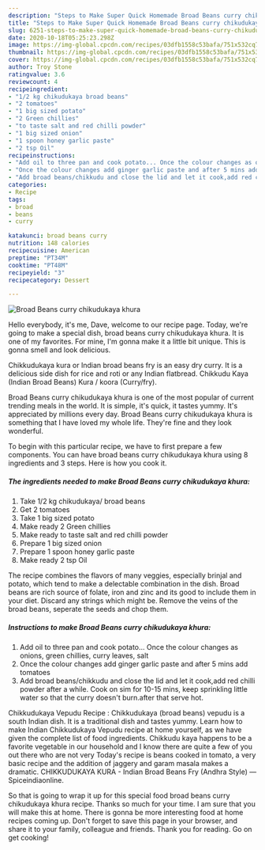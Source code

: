 ```yaml
---
description: "Steps to Make Super Quick Homemade Broad Beans curry chikudukaya khura"
title: "Steps to Make Super Quick Homemade Broad Beans curry chikudukaya khura"
slug: 6251-steps-to-make-super-quick-homemade-broad-beans-curry-chikudukaya-khura
date: 2020-10-18T05:25:23.298Z
image: https://img-global.cpcdn.com/recipes/03dfb1558c53bafa/751x532cq70/broad-beans-curry-chikudukaya-khura-recipe-main-photo.jpg
thumbnail: https://img-global.cpcdn.com/recipes/03dfb1558c53bafa/751x532cq70/broad-beans-curry-chikudukaya-khura-recipe-main-photo.jpg
cover: https://img-global.cpcdn.com/recipes/03dfb1558c53bafa/751x532cq70/broad-beans-curry-chikudukaya-khura-recipe-main-photo.jpg
author: Troy Stone
ratingvalue: 3.6
reviewcount: 4
recipeingredient:
- "1/2 kg chikudukaya broad beans"
- "2 tomatoes"
- "1 big sized potato"
- "2 Green chillies"
- "to taste salt and red chilli powder"
- "1 big sized onion"
- "1 spoon honey garlic paste"
- "2 tsp Oil"
recipeinstructions:
- "Add oil to three pan and cook potato... Once the colour changes as onions, green chillies, curry leaves, salt"
- "Once the colour changes add ginger garlic paste and after 5 mins add tomatoes"
- "Add broad beans/chikkudu and close the lid and let it cook,add red chilli powder after a while. Cook on sim for 10-15 mins, keep sprinkling little water so that the curry doesn&#39;t burn.after that serve hot."
categories:
- Recipe
tags:
- broad
- beans
- curry

katakunci: broad beans curry 
nutrition: 148 calories
recipecuisine: American
preptime: "PT34M"
cooktime: "PT48M"
recipeyield: "3"
recipecategory: Dessert

---
```



![Broad Beans curry chikudukaya khura](https://img-global.cpcdn.com/recipes/03dfb1558c53bafa/751x532cq70/broad-beans-curry-chikudukaya-khura-recipe-main-photo.jpg)

Hello everybody, it's me, Dave, welcome to our recipe page. Today, we're going to make a special dish, broad beans curry chikudukaya khura. It is one of my favorites. For mine, I'm gonna make it a little bit unique. This is gonna smell and look delicious.

Chikkudukaya kura or Indian broad beans fry is an easy dry curry. It is a delicious side dish for rice and roti or any Indian flatbread. Chikkudu Kaya (Indian Broad Beans) Kura / koora (Curry/fry).

Broad Beans curry chikudukaya khura is one of the most popular of current trending meals in the world. It is simple, it's quick, it tastes yummy. It's appreciated by millions every day. Broad Beans curry chikudukaya khura is something that I have loved my whole life. They're fine and they look wonderful.


To begin with this particular recipe, we have to first prepare a few components. You can have broad beans curry chikudukaya khura using 8 ingredients and 3 steps. Here is how you cook it.

<!--inarticleads1-->

##### The ingredients needed to make Broad Beans curry chikudukaya khura:

1. Take 1/2 kg chikudukaya/ broad beans
1. Get 2 tomatoes
1. Take 1 big sized potato
1. Make ready 2 Green chillies
1. Make ready to taste salt and red chilli powder
1. Prepare 1 big sized onion
1. Prepare 1 spoon honey garlic paste
1. Make ready 2 tsp Oil


The recipe combines the flavors of many veggies, especially brinjal and potato, which tend to make a delectable combination in the dish. Broad beans are rich source of folate, iron and zinc and its good to include them in your diet. Discard any strings which might be. Remove the veins of the broad beans, seperate the seeds and chop them. 

<!--inarticleads2-->

##### Instructions to make Broad Beans curry chikudukaya khura:

1. Add oil to three pan and cook potato... Once the colour changes as onions, green chillies, curry leaves, salt
1. Once the colour changes add ginger garlic paste and after 5 mins add tomatoes
1. Add broad beans/chikkudu and close the lid and let it cook,add red chilli powder after a while. Cook on sim for 10-15 mins, keep sprinkling little water so that the curry doesn&#39;t burn.after that serve hot.


Chikkudukaya Vepudu Recipe : Chikkudukaya (broad beans) vepudu is a south Indian dish. It is a traditional dish and tastes yummy. Learn how to make Indian Chikkudukaya Vepudu recipe at home yourself, as we have given the complete list of food ingredients. Chikkudu kaya happens to be a favorite vegetable in our household and I know there are quite a few of you out there who are not very Today&#39;s recipe is beans cooked in tomato, a very basic recipe and the addition of jaggery and garam masala makes a dramatic. CHIKKUDUKAYA KURA - Indian Broad Beans Fry (Andhra Style) — Spiceindiaonline. 

So that is going to wrap it up for this special food broad beans curry chikudukaya khura recipe. Thanks so much for your time. I am sure that you will make this at home. There is gonna be more interesting food at home recipes coming up. Don't forget to save this page in your browser, and share it to your family, colleague and friends. Thank you for reading. Go on get cooking!
